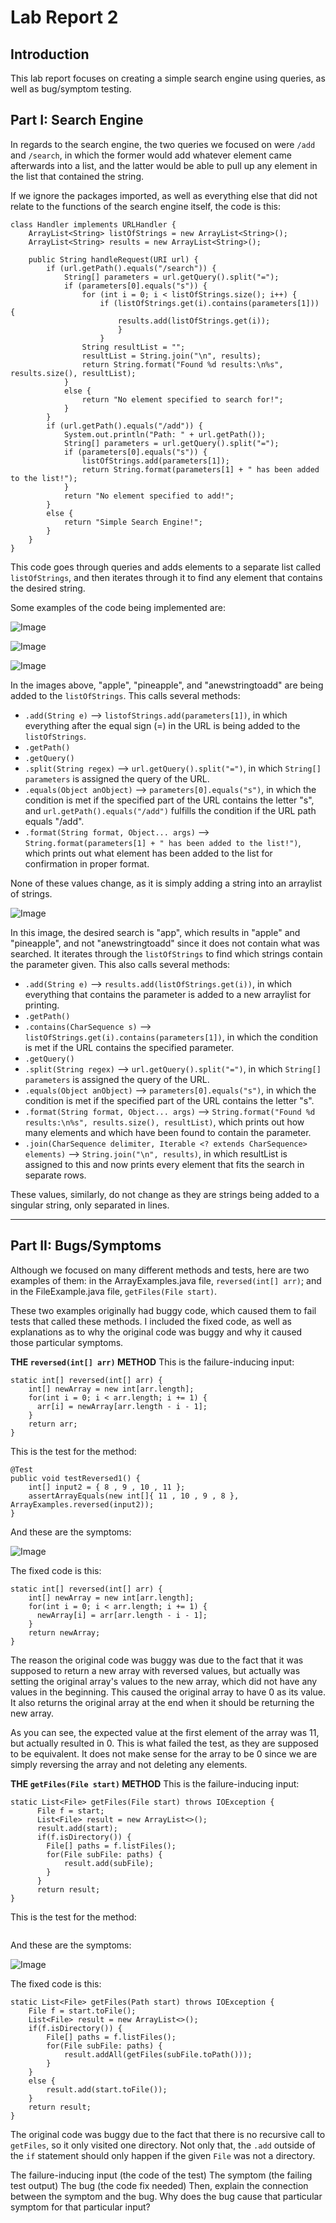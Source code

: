 # Lab Report 2
## Introduction
This lab report focuses on creating a simple search engine using queries, as well as bug/symptom testing.




## Part I: Search Engine 
In regards to the search engine, the two queries we focused on were `/add` and `/search`, in which the former would add whatever element came afterwards into a list, and the latter would be able to pull up any element in the list that contained the string. 

If we ignore the packages imported, as well as everything else that did not relate to the functions of the search engine itself, the code is this:
```
class Handler implements URLHandler {
    ArrayList<String> listOfStrings = new ArrayList<String>();
    ArrayList<String> results = new ArrayList<String>();

    public String handleRequest(URI url) {
        if (url.getPath().equals("/search")) {
            String[] parameters = url.getQuery().split("=");
            if (parameters[0].equals("s")) {
                for (int i = 0; i < listOfStrings.size(); i++) {
                    if (listOfStrings.get(i).contains(parameters[1])) {
                        results.add(listOfStrings.get(i));
                        }
                    }
                String resultList = "";
                resultList = String.join("\n", results);
                return String.format("Found %d results:\n%s", results.size(), resultList); 
            }
            else {
                return "No element specified to search for!";
            }
        }
        if (url.getPath().equals("/add")) {
            System.out.println("Path: " + url.getPath());
            String[] parameters = url.getQuery().split("=");
            if (parameters[0].equals("s")) {
                listOfStrings.add(parameters[1]);
                return String.format(parameters[1] + " has been added to the list!");
            }
            return "No element specified to add!";
        }
        else {
            return "Simple Search Engine!";
        }
    }
}
```
This code goes through queries and adds elements to a separate list called `listOfStrings`, and then iterates through it to find any element that contains the desired string.


Some examples of the code being implemented are:

![Image](Screenshot9.png)

![Image](Screenshot10.png)

![Image](Screenshot11.png)

In the images above, "apple", "pineapple", and "anewstringtoadd" are being added to the `listOfStrings`. This calls several methods: 
* `.add(String e)` --> `listofStrings.add(parameters[1])`, in which everything after the equal sign (=) in the URL is being added to the `listOfStrings`.
* `.getPath()`
* `.getQuery()`
* `.split(String regex)` --> `url.getQuery().split("=")`, in which `String[] parameters` is assigned the query of the URL.
* `.equals(Object anObject)` --> `parameters[0].equals("s")`, in which the condition is met if the specified part of the URL contains the letter "s", and `url.getPath().equals("/add")` fulfills the condition if the URL path equals "/add".
* `.format(String format, Object... args)` --> `String.format(parameters[1] + " has been added to the list!")`, which prints out what element has been added to the list for confirmation in proper format.

None of these values change, as it is simply adding a string into an arraylist of strings. 

![Image](Screenshot12.png)

In this image, the desired search is "app", which results in "apple" and "pineapple", and not "anewstringtoadd" since it does not contain what was searched. It iterates through the `listOfStrings` to find which strings contain the parameter given. This also calls several methods: 
* `.add(String e)` --> `results.add(listOfStrings.get(i))`, in which everything that contains the parameter is added to a new arraylist for printing.
* `.getPath()`
* `.contains(CharSequence s)` --> `listOfStrings.get(i).contains(parameters[1])`, in which the condition is met if the URL contains the specified parameter.
* `.getQuery()`
* `.split(String regex)` --> `url.getQuery().split("=")`, in which `String[] parameters` is assigned the query of the URL.
* `.equals(Object anObject)` --> `parameters[0].equals("s")`, in which the condition is met if the specified part of the URL contains the letter "s". 
* `.format(String format, Object... args)` --> `String.format("Found %d results:\n%s", results.size(), resultList)`, which prints out how many elements and which have been found to contain the parameter. 
* `.join(CharSequence delimiter, Iterable <? extends CharSequence> elements)` --> `String.join("\n", results)`, in which resultList is assigned to this and now prints every element that fits the search in separate rows.

These values, similarly, do not change as they are strings being added to a singular string, only separated in lines.

***

## Part II: Bugs/Symptoms 
Although we focused on many different methods and tests, here are two examples of them: in the ArrayExamples.java file, `reversed(int[] arr)`; and in the FileExample.java file, `getFiles(File start)`. 

These two examples originally had buggy code, which caused them to fail tests that called these methods. I included the fixed code, as well as explanations as to why the original code was buggy and why it caused those particular symptoms.

**THE `reversed(int[] arr)` METHOD**
This is the failure-inducing input:
```
static int[] reversed(int[] arr) {
    int[] newArray = new int[arr.length];
    for(int i = 0; i < arr.length; i += 1) {
      arr[i] = newArray[arr.length - i - 1];
    }
    return arr;
}
```
This is the test for the method:
```
@Test
public void testReversed1() {
    int[] input2 = { 8 , 9 , 10 , 11 };
    assertArrayEquals(new int[]{ 11 , 10 , 9 , 8 }, ArrayExamples.reversed(input2));
}
```
And these are the symptoms:

![Image](Screenshot13.png)

The fixed code is this:
```
static int[] reversed(int[] arr) {
    int[] newArray = new int[arr.length];
    for(int i = 0; i < arr.length; i += 1) {
      newArray[i] = arr[arr.length - i - 1];
    }
    return newArray;
}
```
The reason the original code was buggy was due to the fact that it was supposed to return a new array with reversed values, but actually was setting the original array's values to the new array, which did not have any values in the beginning. This caused the original array to have 0 as its value. It also returns the original array at the end when it should be returning the new array. 

As you can see, the expected value at the first element of the array was 11, but actually resulted in 0. This is what failed the test, as they are supposed to be equivalent. It does not make sense for the array to be 0 since we are simply reversing the array and not deleting any elements. 

**THE `getFiles(File start)` METHOD**
This is the failure-inducing input:
```
static List<File> getFiles(File start) throws IOException {
	  File f = start;
	  List<File> result = new ArrayList<>();
	  result.add(start);
	  if(f.isDirectory()) {
        File[] paths = f.listFiles();
        for(File subFile: paths) {
            result.add(subFile);
        } 
	  }
	  return result;
}
```
This is the test for the method:
```

```
And these are the symptoms:

![Image]()

The fixed code is this:
```
static List<File> getFiles(Path start) throws IOException {
    File f = start.toFile();
    List<File> result = new ArrayList<>();
    if(f.isDirectory()) {
        File[] paths = f.listFiles();
        for(File subFile: paths) {
            result.addAll(getFiles(subFile.toPath()));
        }
    }
    else {
        result.add(start.toFile());
    }
    return result;
}
```
The original code was buggy due to the fact that there is no recursive call to `getFiles`, so it only visited one directory. Not only that, the `.add` outside of the `if` statement should only happen if the given `File` was not a directory. 





The failure-inducing input (the code of the test)
The symptom (the failing test output)
The bug (the code fix needed)
Then, explain the connection between the symptom and the bug. Why does the bug cause that particular symptom for that particular input?